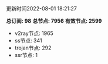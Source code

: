 更新时间2022-08-01 18:21:27

**总订阅: 98**
**总节点: 7956**
**有效节点: 2599**
- v2ray节点: 1965
- ss节点: 341
- trojan节点: 292
- ssr节点: 1
